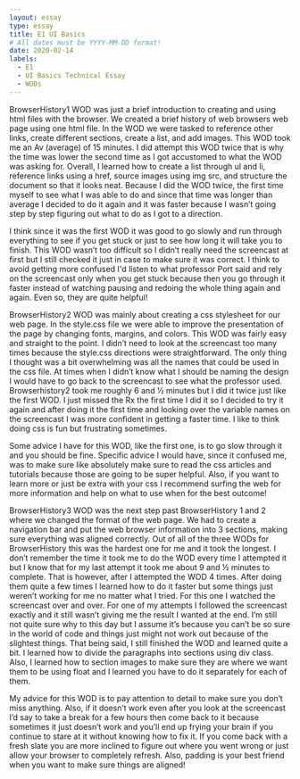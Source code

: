 ```yaml
---
layout: essay
type: essay
title: E1 UI Basics
# All dates must be YYYY-MM-DD format!
date: 2020-02-14
labels:
  - E1
  - UI Basics Technical Essay
  - WODs
---
```

BrowserHistory1 WOD was just a brief introduction to creating and using html files with the browser. We created a brief history of web browsers web page using one html file. In the WOD we were tasked to reference other links, create different sections, create a list, and add images. This WOD took me an Av (average) of 15 minutes. I did attempt this WOD twice that is why the time was lower the second time as I got accustomed to what the WOD was asking for. Overall, I learned how to create a list through ul and li,  reference links using a href, source images using img src, and structure the document so that it looks neat. Because I did the WOD twice, the first time myself to see what I was able to do and since that time was longer than average I decided to do it again and it was faster because I wasn’t going step by step figuring out what to do as I got to a direction. 

I think since it was the first WOD it was good to go slowly and run through everything to see if you get stuck or just to see how long it will take you to finish. This WOD wasn’t too difficult so I didn’t really need the screencast at first but I still checked it just in case to make sure it was correct. I think to avoid getting more confused I'd listen to what professor Port said and rely on the screencast only when you get stuck because then you go through it faster instead of watching pausing and redoing the whole thing again and again. Even so, they are quite helpful! 

BrowserHistory2 WOD was mainly about creating a css stylesheet for our web page. In the style.css file we were able to improve the presentation of the page by changing fonts, margins, and colors. This WOD was fairly easy and straight to the point. I didn’t need to look at the screencast too many times because the style.css directions were straightforward. The only thing I thought was a bit overwhelming was all the names that could be used in the css file. At times when I didn’t know what I should be naming the design I would have to go back to the screencast to see what the professor used. Browserhistory2 took me roughly 6 and ½ minutes but I did it twice just like the first WOD. I just missed the Rx the first time I did it so I decided to try it again and after doing it the first time and looking over the variable names on the screencast I was more confident in getting a faster time. I like to think doing css is fun but frustrating sometimes. 

Some advice I have for this WOD, like the first one, is to go slow through it and you should be fine. Specific advice I would have, since it confused me, was to make sure like absolutely make sure to read the css articles and tutorials because those are going to be super helpful. Also, if you want to learn more or just be extra with your css I recommend surfing the web for more information and help on what to use when for the best outcome! 

BrowserHistory3 WOD was the next step past BrowserHistory 1 and 2 where we changed the format of the web page. We had to create a navigation bar and put the web browser information into 3 sections, making sure everything was aligned correctly. Out of all of the three WODs for BrowserHistory this was the hardest one for me and it took the longest. I don’t remember the time it took me to do the WOD every time I attempted it but I know that for my last attempt it took me about 9 and ½ minutes to complete. That is however, after I attempted the WOD 4 times. After doing them quite a few times I learned how to do it faster but some things just weren’t working for me no matter what I tried. For this one I watched the screencast over and over. For one of my attempts I followed the screencast exactly and it still wasn’t giving me the result I wanted at the end. I’m still not quite sure why to this day but I assume it’s because you can’t be so sure in the world of code and things just might not work out because of the slightest things. That being said, I still finished the WOD and learned quite a bit. I learned how to divide the paragraphs into sections using div class. Also, I learned how to section images to make sure they are where we want them to be using float and I learned you have to do it separately for each of them. 

My advice for this WOD is to pay attention to detail to make sure you don’t miss anything. Also, if it doesn’t work even after you look at the screencast I’d say to take a break for a few hours then come back to it because sometimes it just doesn’t work and you’ll end up frying your brain if you continue to stare at it without knowing how to fix it. If you come back with a fresh slate you are more inclined to figure out where you went wrong or just allow your browser to completely refresh. Also, padding is your best friend when you want to make sure things are aligned!
